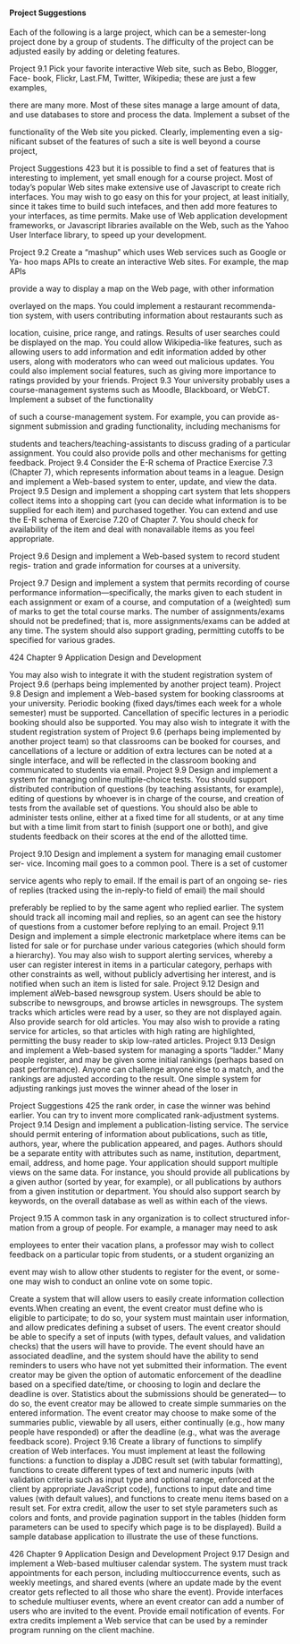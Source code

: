 #### Project Suggestions
Each of the following is a large project, which can be a semester-long project done
by a group of students. The difficulty of the project can be adjusted easily by
adding or deleting features.

Project 9.1 Pick your favorite interactive Web site, such as Bebo, Blogger, Face-
book, Flickr, Last.FM, Twitter, Wikipedia; these are just a few examples,

there are many more. Most of these sites manage a large amount of data,
and use databases to store and process the data. Implement a subset of the

functionality of the Web site you picked. Clearly, implementing even a sig-
nificant subset of the features of such a site is well beyond a course project,

Project Suggestions 423
but it is possible to find a set of features that is interesting to implement, yet
small enough for a course project.
Most of today’s popular Web sites make extensive use of Javascript to
create rich interfaces. You may wish to go easy on this for your project, at
least initially, since it takes time to build such intefaces, and then add more
features to your interfaces, as time permits. Make use of Web application
development frameworks, or Javascript libraries available on the Web, such
as the Yahoo User Interface library, to speed up your development.

Project 9.2 Create a “mashup” which uses Web services such as Google or Ya-
hoo maps APIs to create an interactive Web sites. For example, the map APIs

provide a way to display a map on the Web page, with other information

overlayed on the maps. You could implement a restaurant recommenda-
tion system, with users contributing information about restaurants such as

location, cuisine, price range, and ratings. Results of user searches could
be displayed on the map. You could allow Wikipedia-like features, such
as allowing users to add information and edit information added by other
users, along with moderators who can weed out malicious updates. You
could also implement social features, such as giving more importance to
ratings provided by your friends.
Project 9.3 Your university probably uses a course-management systems such
as Moodle, Blackboard, or WebCT. Implement a subset of the functionality

of such a course-management system. For example, you can provide as-
signment submission and grading functionality, including mechanisms for

students and teachers/teaching-assistants to discuss grading of a particular
assignment. You could also provide polls and other mechanisms for getting
feedback.
Project 9.4 Consider the E-R schema of Practice Exercise 7.3 (Chapter 7), which
represents information about teams in a league. Design and implement a
Web-based system to enter, update, and view the data.
Project 9.5 Design and implement a shopping cart system that lets shoppers
collect items into a shopping cart (you can decide what information is to be
supplied for each item) and purchased together. You can extend and use the
E-R schema of Exercise 7.20 of Chapter 7. You should check for availability
of the item and deal with nonavailable items as you feel appropriate.

Project 9.6 Design and implement a Web-based system to record student regis-
tration and grade information for courses at a university.

Project 9.7 Design and implement a system that permits recording of course
performance information—specifically, the marks given to each student in
each assignment or exam of a course, and computation of a (weighted) sum
of marks to get the total course marks. The number of assignments/exams
should not be predefined; that is, more assignments/exams can be added
at any time. The system should also support grading, permitting cutoffs to
be specified for various grades.

424 Chapter 9 Application Design and Development

You may also wish to integrate it with the student registration system of
Project 9.6 (perhaps being implemented by another project team).
Project 9.8 Design and implement a Web-based system for booking classrooms
at your university. Periodic booking (fixed days/times each week for a
whole semester) must be supported. Cancellation of specific lectures in a
periodic booking should also be supported.
You may also wish to integrate it with the student registration system
of Project 9.6 (perhaps being implemented by another project team) so
that classrooms can be booked for courses, and cancellations of a lecture
or addition of extra lectures can be noted at a single interface, and will be
reflected in the classroom booking and communicated to students via email.
Project 9.9 Design and implement a system for managing online multiple-choice
tests. You should support distributed contribution of questions (by teaching
assistants, for example), editing of questions by whoever is in charge of the
course, and creation of tests from the available set of questions. You should
also be able to administer tests online, either at a fixed time for all students,
or at any time but with a time limit from start to finish (support one or
both), and give students feedback on their scores at the end of the allotted
time.

Project 9.10 Design and implement a system for managing email customer ser-
vice. Incoming mail goes to a common pool. There is a set of customer

service agents who reply to email. If the email is part of an ongoing se-
ries of replies (tracked using the in-reply-to field of email) the mail should

preferably be replied to by the same agent who replied earlier. The system
should track all incoming mail and replies, so an agent can see the history
of questions from a customer before replying to an email.
Project 9.11 Design and implement a simple electronic marketplace where items
can be listed for sale or for purchase under various categories (which should
form a hierarchy). You may also wish to support alerting services, whereby
a user can register interest in items in a particular category, perhaps with
other constraints as well, without publicly advertising her interest, and is
notified when such an item is listed for sale.
Project 9.12 Design and implement aWeb-based newsgroup system. Users should
be able to subscribe to newsgroups, and browse articles in newsgroups. The
system tracks which articles were read by a user, so they are not displayed
again. Also provide search for old articles. You may also wish to provide a
rating service for articles, so that articles with high rating are highlighted,
permitting the busy reader to skip low-rated articles.
Project 9.13 Design and implement a Web-based system for managing a sports
“ladder.” Many people register, and may be given some initial rankings
(perhaps based on past performance). Anyone can challenge anyone else to
a match, and the rankings are adjusted according to the result. One simple
system for adjusting rankings just moves the winner ahead of the loser in

Project Suggestions 425
the rank order, in case the winner was behind earlier. You can try to invent
more complicated rank-adjustment systems.
Project 9.14 Design and implement a publication-listing service. The service
should permit entering of information about publications, such as title,
authors, year, where the publication appeared, and pages. Authors should
be a separate entity with attributes such as name, institution, department,
email, address, and home page.
Your application should support multiple views on the same data. For
instance, you should provide all publications by a given author (sorted by
year, for example), or all publications by authors from a given institution
or department. You should also support search by keywords, on the overall
database as well as within each of the views.

Project 9.15 A common task in any organization is to collect structured infor-
mation from a group of people. For example, a manager may need to ask

employees to enter their vacation plans, a professor may wish to collect
feedback on a particular topic from students, or a student organizing an

event may wish to allow other students to register for the event, or some-
one may wish to conduct an online vote on some topic.

Create a system that will allow users to easily create information collection
events.When creating an event, the event creator must define who is eligible
to participate; to do so, your system must maintain user information, and
allow predicates defining a subset of users. The event creator should be able
to specify a set of inputs (with types, default values, and validation checks)
that the users will have to provide. The event should have an associated
deadline, and the system should have the ability to send reminders to
users who have not yet submitted their information. The event creator
may be given the option of automatic enforcement of the deadline based
on a specified date/time, or choosing to login and declare the deadline is
over. Statistics about the submissions should be generated— to do so, the
event creator may be allowed to create simple summaries on the entered
information. The event creator may choose to make some of the summaries
public, viewable by all users, either continually (e.g., how many people
have responded) or after the deadline (e.g., what was the average feedback
score).
Project 9.16 Create a library of functions to simplify creation of Web interfaces.
You must implement at least the following functions: a function to display
a JDBC result set (with tabular formatting), functions to create different
types of text and numeric inputs (with validation criteria such as input type
and optional range, enforced at the client by appropriate JavaScript code),
functions to input date and time values (with default values), and functions
to create menu items based on a result set. For extra credit, allow the user
to set style parameters such as colors and fonts, and provide pagination
support in the tables (hidden form parameters can be used to specify which
page is to be displayed). Build a sample database application to illustrate
the use of these functions.

426 Chapter 9 Application Design and Development
Project 9.17 Design and implement a Web-based multiuser calendar system. The
system must track appointments for each person, including multioccurrence
events, such as weekly meetings, and shared events (where an update made
by the event creator gets reflected to all those who share the event). Provide
interfaces to schedule multiuser events, where an event creator can add a
number of users who are invited to the event. Provide email notification
of events. For extra credits implement a Web service that can be used by a
reminder program running on the client machine.
